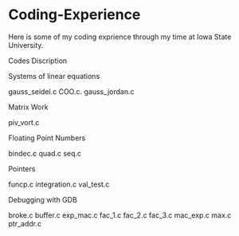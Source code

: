 # Coding-Experience

Here is some of my coding exprience through my time at Iowa State University.

Codes Discription 

Systems of linear equations

gauss_seidel.c     COO.c.    gauss_jordan.c

Matrix Work

piv_vort.c

Floating Point Numbers

bindec.c
quad.c
seq.c

Pointers

funcp.c
integration.c
val_test.c

Debugging with GDB

broke.c
buffer.c
exp_mac.c
fac_1.c
fac_2.c
fac_3.c
mac_exp.c
max.c
ptr_addr.c

